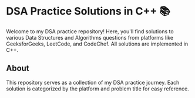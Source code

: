 # DSA Practice Solutions in C++ 📚

Welcome to my DSA practice repository! Here, you'll find solutions to various Data Structures and Algorithms questions from platforms like GeeksforGeeks, LeetCode, and CodeChef. All solutions are implemented in C++.

## About

This repository serves as a collection of my DSA practice journey. Each solution is categorized by the platform and problem title for easy reference.

